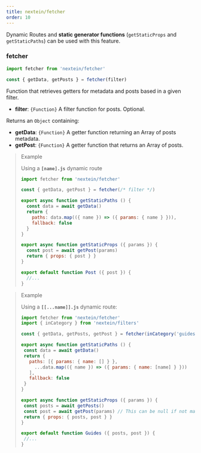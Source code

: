 ```yaml
---
title: nextein/fetcher
order: 10
---
```


Dynamic Routes and **static generator functions** (`getStaticProps` and `getStaticPaths`) can be used with this feature.

### fetcher

```js
import fetcher from 'nextein/fetcher'

const { getData, getPosts } = fetcher(filter)
```

Function that retrieves getters for metadata and posts based in a given filter.

- **filter**: `{Function}` A filter function for posts. Optional.

Returns an `Object` containing:

- **getData**: `{Function}` A getter function returning an Array of posts metadata.
- **getPost**: `{Function}` A getter function that returns an Array of posts.


> Example 
> 
> Using a **`[name].js`** dynamic route
>
>  ```js
>  import fetcher from 'nextein/fetcher'
>
>  const { getData, getPost } = fetcher(/* filter */)
>
>  export async function getStaticPaths () {
>    const data = await getData()
>    return {
>      paths: data.map(({ name }) => ({ params: { name } })),
>      fallback: false
>    }
>  }
>
>  export async function getStaticProps ({ params }) {
>    const post = await getPost(params)
>    return { props: { post } }
>  }
>
>  export default function Post ({ post }) {
>    //...
>  }
>
>  ```

> Example
>
> Using a **`[[...name]].js`** dynamic route:
>
>```js
>import fetcher from 'nextein/fetcher'
>import { inCategory } from 'nextein/filters'
>
>const { getData, getPosts, getPost } = fetcher(inCategory('guides'))
>
>export async function getStaticPaths () {
>  const data = await getData()
>  return {
>    paths: [{ params: { name: [] } },
>      ...data.map(({ name }) => ({ params: { name: [name] } }))
>    ],
>    fallback: false
>  }
>}
>
>export async function getStaticProps ({ params }) {
>  const posts = await getPosts()
>  const post = await getPost(params) // This can be null if not matching `...name`
>  return { props: { posts, post } }
>}
>
>export default function Guides ({ posts, post }) {
>  //...
>}
>
>```
